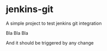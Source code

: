 # jenkins-git

A simple project to test jenkins git integration

Bla Bla Bla

And it should be triggered by any change
